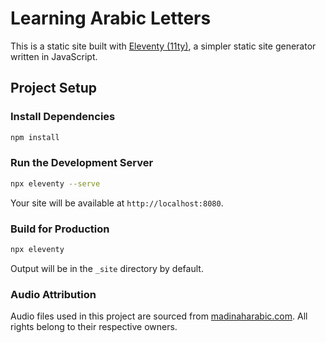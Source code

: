 # Learning Arabic Letters

This is a static site built with [Eleventy (11ty)](https://www.11ty.dev/), a simpler static site generator written in JavaScript.

## Project Setup

### Install Dependencies

```bash
npm install
```

### Run the Development Server

```bash
npx eleventy --serve
```

Your site will be available at `http://localhost:8080`.

### Build for Production

```bash
npx eleventy
```

Output will be in the `_site` directory by default.

### Audio Attribution
Audio files used in this project are sourced from [madinaharabic.com](http://madinaharabic.com/). All rights belong to their respective owners.